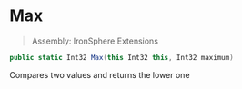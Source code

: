 ﻿

# Max

> Assembly: IronSphere.Extensions

```csharp
public static Int32 Max(this Int32 this, Int32 maximum)
```

Compares two values and returns the lower one

 